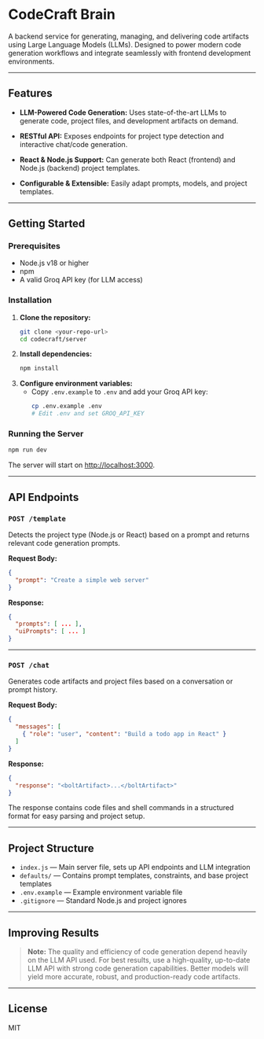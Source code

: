 # CodeCraft Brain

A backend service for generating, managing, and delivering code artifacts using Large Language Models (LLMs). Designed to power modern code generation workflows and integrate seamlessly with frontend development environments.

---

## Features

- **LLM-Powered Code Generation:** Uses state-of-the-art LLMs to generate code, project files, and development artifacts on demand.
- **RESTful API:** Exposes endpoints for project type detection and interactive chat/code generation.

- **React & Node.js Support:** Can generate both React (frontend) and Node.js (backend) project templates.
- **Configurable & Extensible:** Easily adapt prompts, models, and project templates.

---

## Getting Started

### Prerequisites
- Node.js v18 or higher
- npm
- A valid Groq API key (for LLM access)

### Installation

1. **Clone the repository:**
   ```sh
   git clone <your-repo-url>
   cd codecraft/server
   ```
2. **Install dependencies:**
   ```sh
   npm install
   ```
3. **Configure environment variables:**
   - Copy `.env.example` to `.env` and add your Groq API key:
     ```sh
     cp .env.example .env
     # Edit .env and set GROQ_API_KEY
     ```

### Running the Server

```sh
npm run dev
```

The server will start on [http://localhost:3000](http://localhost:3000).

---

## API Endpoints

### `POST /template`
Detects the project type (Node.js or React) based on a prompt and returns relevant code generation prompts.

**Request Body:**
```json
{
  "prompt": "Create a simple web server"
}
```

**Response:**
```json
{
  "prompts": [ ... ],
  "uiPrompts": [ ... ]
}
```

---

### `POST /chat`
Generates code artifacts and project files based on a conversation or prompt history.

**Request Body:**
```json
{
  "messages": [
    { "role": "user", "content": "Build a todo app in React" }
  ]
}
```

**Response:**
```json
{
  "response": "<boltArtifact>...</boltArtifact>"
}
```

The response contains code files and shell commands in a structured format for easy parsing and project setup.

---

## Project Structure

- `index.js` — Main server file, sets up API endpoints and LLM integration
- `defaults/` — Contains prompt templates, constraints, and base project templates
- `.env.example` — Example environment variable file
- `.gitignore` — Standard Node.js and project ignores

---

## Improving Results

> **Note:** The quality and efficiency of code generation depend heavily on the LLM API used. For best results, use a high-quality, up-to-date LLM API with strong code generation capabilities. Better models will yield more accurate, robust, and production-ready code artifacts.

---

## License

MIT
